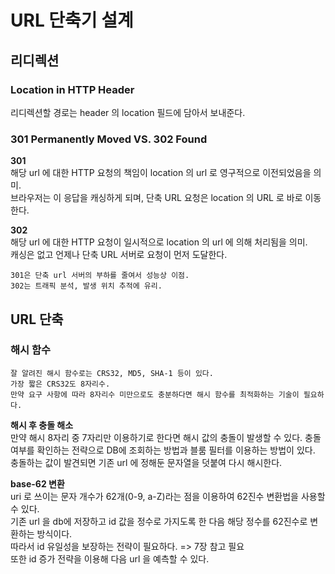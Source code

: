 # URL 단축기 설계
## 리디렉션
### Location in HTTP Header
리디렉션할 경로는 header 의 location 필드에 담아서 보내준다.

### 301 Permanently Moved VS. 302 Found
**301**  
해당 url 에 대한 HTTP 요청의 책임이 location 의 url 로 영구적으로 이전되었음을 의미.   
브라우저는 이 응답을 캐싱하게 되며, 단축 URL 요청은 location 의 URL 로 바로 이동한다.

**302**  
해당 url 에 대한 HTTP 요청이 일시적으로 location 의 url 에 의해 처리됨을 의미.  
캐싱은 없고 언제나 단축 URL 서버로 요청이 먼저 도달한다.

~~~~
301은 단축 url 서버의 부하를 줄여서 성능상 이점.
302는 트래픽 분석, 발생 위치 추적에 유리.
~~~~

## URL 단축
### 해시 함수
```
잘 알려진 해시 함수로는 CRS32, MD5, SHA-1 등이 있다.
가장 짧은 CRS32도 8자리수. 
만약 요구 사항에 따라 8자리수 미만으로도 충분하다면 해시 함수를 최적화하는 기술이 필요하다.
```
**해시 후 충돌 해소**  
만약 해시 8자리 중 7자리만 이용하기로 한다면 해시 값의 충돌이 발생할 수 있다.
충돌 여부를 확인하는 전략으로 DB에 조회하는 방법과 블룸 필터를 이용하는 방법이 있다.
충돌하는 값이 발견되면 기존 url 에 정해둔 문자열을 덧붙여 다시 해시한다.

**base-62 변환**  
uri 로 쓰이는 문자 개수가 62개(0-9, a-Z)라는 점을 이용하여 62진수 변환법을 사용할 수 있다.  
기존 url 을 db에 저장하고 id 값을 정수로 가지도록 한 다음 해당 정수를 62진수로 변환하는 방식이다.  
따라서 id 유일성을 보장하는 전략이 필요하다. => 7장 참고 필요  
또한 id 증가 전략을 이용해 다음 url 을 예측할 수 있다.  

